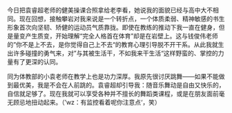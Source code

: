<p class="has-line-data" data-line-start="0" data-line-end="1">今日把袁睿超老师的健美操课合照拿给老李看，她说我的面貌已经与高中大不相同。现在回想，接触攀岩对我来说是一个转折点，一个体质柔弱、精神敏感的书生形象首次向坚韧、矫健的运动员气质靠拢。即使在教练的推动下我一直在健身，但是量变产生质变，开始理解“完全人格首在体育”却是在岩壁上。这与钱俊伟老师的”你不是上不去，是你觉得自己上不去“的教育心理引导脱不开干系。从此我就生出许多碰撞的勇气来，对”与其被生活干，不如我来干生活“这样野蛮的、掌控的力量有了更深的认同。</p>
<p class="has-line-data" data-line-start="2" data-line-end="3">同为体教部的小袁老师在教学上也是功力深厚。我原先很讨厌跳舞——如果不能做到最优美，我是不会在人前跳的。袁睿超却引导我：随音乐舞动是自由又快乐的，自信就足够了。现在我就可以享受各种并不擅长的舞蹈类课程，或是在朋友面前毫无顾忌地扭动起来。（’wz：有监控看着呢你注意点‘，笑）</p>

